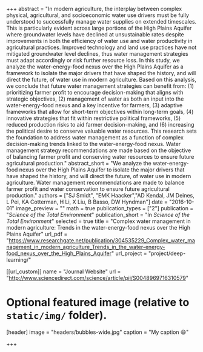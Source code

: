 +++
abstract = "In modern agriculture, the interplay between complex physical, agricultural, and socioeconomic water use drivers must be fully understood to successfully manage water supplies on extended timescales. This is particularly evident across large portions of the High Plains Aquifer where groundwater levels have declined at unsustainable rates despite improvements in both the efficiency of water use and water productivity in agricultural practices. Improved technology and land use practices have not mitigated groundwater level declines, thus water management strategies must adapt accordingly or risk further resource loss. In this study, we analyze the water-energy-food nexus over the High Plains Aquifer as a framework to isolate the major drivers that have shaped the history, and will direct the future, of water use in modern agriculture. Based on this analysis, we conclude that future water management strategies can benefit from: (1) prioritizing farmer profit to encourage decision-making that aligns with strategic objectives, (2) management of water as both an input into the water-energy-food nexus and a key incentive for farmers, (3) adaptive frameworks that allow for short-term objectives within long-term goals, (4) innovative strategies that fit within restrictive political frameworks, (5) reduced production risks to aid farmer decision-making, and (6) increasing the political desire to conserve valuable water resources. This research sets the foundation to address water management as a function of complex decision-making trends linked to the water-energy-food nexus. Water management strategy recommendations are made based on the objective of balancing farmer profit and conserving water resources to ensure future agricultural production."
abstract_short = "We analyze the water-energy-food nexus over the High Plains Aquifer to isolate the major drivers that have shaped the history, and will direct the future, of water use in modern agriculture. Water management recommendations are made to balance farmer profit and water conservation to ensure future agricultural production."
authors = ["SJ Smidt", "EMK Haacker","AD Kendal, JM Deines, L Pei, KA Cotterman, H Li, X Liu, B Basso, DW Hyndman"]
date = "2016-10-01"
image_preview = ""
math = true
publication_types = ["2"]
publication = "*Science of the Total Environment*"
publication_short = "In *Science of the Total Environment*"
selected = true
title = "Complex water management in modern agriculture: Trends in the water-energy-food nexus over the High Plains Aquifer"
url_pdf = "https://www.researchgate.net/publication/304535229_Complex_water_management_in_modern_agriculture_Trends_in_the_water-energy-food_nexus_over_the_High_Plains_Aquifer"
url_project = "project/deep-learning/"

[[url_custom]]
name = "Journal Website"
url = "http://www.sciencedirect.com/science/article/pii/S0048969716310579"

# Optional featured image (relative to `static/img/` folder).
[header]
image = "headers/bubbles-wide.jpg"
caption = "My caption :smile:"

+++

